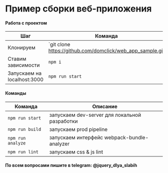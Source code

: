 # Пример сборки веб-приложения

#### Работа с проектом
Шаг | Команда
------------ | -------------
Клонируем | `git clone https://github.com/domclick/web_app_sample.git
Ставим зависимости | `npm i`
Запускаем на localhost:3000 | `npm run start`

#### Команды
Команда | Описание
------------ | -------------
`npm run start` | запускаем dev-server для локальной разработки
`npm run build` | запускаем prod pipeline
`npm run analyze` | запускаем интерфейс webpack-bundle-analyzer
`npm run lint` | запускаем css & js lint

#### По всем вопросами пишите в telegram: @jquery_dlya_slabih
